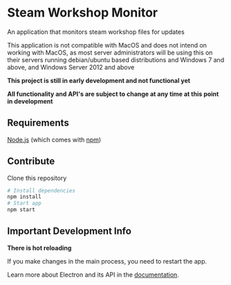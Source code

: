 # Steam Workshop Monitor

An application that monitors steam workshop files for updates

This application is not compatible with MacOS and does not intend on working with MacOS, as most server administrators will be using this on their servers running debian/ubuntu based distributions and Windows 7 and above, and Windows Server 2012 and above

**This project is still in early development and not functional yet**

**All functionality and API's are subject to change at any time at this point in development**

## Requirements
[Node.js](https://nodejs.org/en/download/) (which comes with [npm](http://npmjs.com))

## Contribute
Clone this repository

```bash
# Install dependencies
npm install
# Start app
npm start
```

## Important Development Info
**There is hot reloading**

If you make changes in the main process, you need to restart the app.

Learn more about Electron and its API in the [documentation](http://electron.atom.io/docs/latest).
